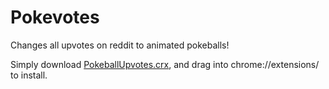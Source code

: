 Pokevotes
=========

Changes all upvotes on reddit to animated pokeballs!



Simply download [PokeballUpvotes.crx](http://www.reddit.com/r/pokemontrades), and drag into chrome://extensions/ to install. 
